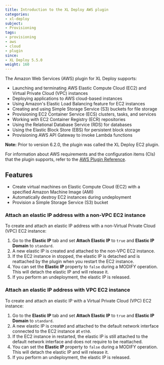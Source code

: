 ```yaml
---
title: Introduction to the XL Deploy AWS plugin
categories:
- xl-deploy
subject:
- Provisioning
tags:
- provisioning
- aws
- cloud
- plugin
since:
- XL Deploy 5.5.0
weight: 160
---
```


The Amazon Web Services (AWS) plugin for XL Deploy supports:

* Launching and terminating AWS Elastic Compute Cloud (EC2) and Virtual Private Cloud (VPC) instances
* Deploying applications to AWS cloud-based instances
* Using Amazon's Elastic Load Balancing feature for EC2 instances
* Creating and using Simple Storage Service (S3) buckets for file storage
* Provisioning EC2 Container Service (ECS) clusters, tasks, and services
* Working with EC2 Container Registry (ECR) repositories
* Using the Relational Database Service (RDS) for databases
* Using the Elastic Block Store (EBS) for persistent block storage
* Provisioning AWS API Gateway to invoke Lambda functions

**Note:** Prior to version 6.2.0, the plugin was called the XL Deploy EC2 plugin.

For information about AWS requirements and the configuration items (CIs) that the plugin supports, refer to the [AWS Plugin Reference](/xl-deploy-xld-aws-plugin/latest/awsPluginManual.html).

## Features

* Create virtual machines on Elastic Compute Cloud (EC2) with a specified Amazon Machine Image (AMI)
* Automatically destroy EC2 instances during undeployment
* Provision a Simple Storage Service (S3) bucket

### Attach an elastic IP address with a non-VPC EC2 instance

To create and attach an elastic IP address with a non-Virtual Private Cloud (VPC) EC2 instance:

1. Go to the **Elastic IP** tab and set **Attach Elastic IP** to `true` and **Elastic IP Domain** to `standard`.
1. A new elastic IP is created and attached to the non-VPC EC2 instance.
1. If the EC2 instance in stopped, the elastic IP is detached and is reattached by the plugin when you restart the EC2 instance.
1. You can set the **Elastic IP** property to `false` during a MODIFY operation. This will detach the elastic IP and will release it.
1. If you perform an undeployment, the elastic IP is released.

### Attach an elastic IP address with VPC EC2 instance

To create and attach an elastic IP with a Virtual Private Cloud (VPC) EC2 instance:

1. Go to the **Elastic IP** tab and set **Attach Elastic IP** to `true` and **Elastic IP Domain** to `standard`.
1. A new elastic IP is created and attached to the default network interface connected to the EC2 instance at `eth0`.
1. If the EC2 instance in restarted, the elastic IP is still attached to the default network interface and does not require to be reattached.
1. You can set the **Elastic IP** property to `false` during a MODIFY operation. This will detach the elastic IP and will release it.
1. If you perform an undeployment, the elastic IP is released.

